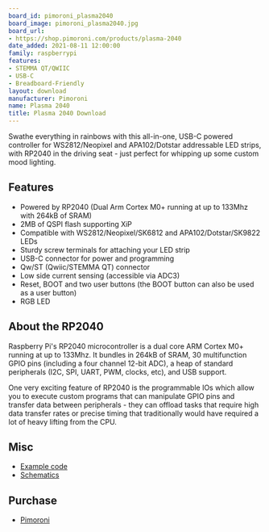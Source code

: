 ```yaml
---
board_id: pimoroni_plasma2040
board_image: pimoroni_plasma2040.jpg
board_url:
- https://shop.pimoroni.com/products/plasma-2040
date_added: 2021-08-11 12:00:00
family: raspberrypi
features:
- STEMMA QT/QWIIC
- USB-C
- Breadboard-Friendly
layout: download
manufacturer: Pimoroni
name: Plasma 2040
title: Plasma 2040 Download
---
```


Swathe everything in rainbows with this all-in-one, USB-C powered controller for WS2812/Neopixel and APA102/Dotstar addressable LED strips, with RP2040 in the driving seat - just perfect for whipping up some custom mood lighting.

## Features

* Powered by RP2040 (Dual Arm Cortex M0+ running at up to 133Mhz with 264kB of SRAM)
* 2MB of QSPI flash supporting XiP
* Compatible with WS2812/Neopixel/SK6812 and APA102/Dotstar/SK9822 LEDs
* Sturdy screw terminals for attaching your LED strip
* USB-C connector for power and programming
* Qw/ST (Qwiic/STEMMA QT) connector
* Low side current sensing (accessible via ADC3)
* Reset, BOOT and two user buttons (the BOOT button can also be used as a user button)
* RGB LED

## About the RP2040

Raspberry Pi's RP2040 microcontroller is a dual core ARM Cortex M0+ running at up to 133Mhz. It bundles in 264kB of SRAM, 30 multifunction GPIO pins (including a four channel 12-bit ADC), a heap of standard peripherals (I2C, SPI, UART, PWM, clocks, etc), and USB support.

One very exciting feature of RP2040 is the programmable IOs which allow you to execute custom programs that can manipulate GPIO pins and transfer data between peripherals - they can offload tasks that require high data transfer rates or precise timing that traditionally would have required a lot of heavy lifting from the CPU.

## Misc

* [Example code](https://github.com/pimoroni/pico-circuitpython-examples/tree/main/plasma2040)
* [Schematics](https://cdn.shopify.com/s/files/1/0174/1800/files/plasma2040_schematic.pdf?v=1629994431)

## Purchase

* [Pimoroni](https://shop.pimoroni.com/products/plasma-2040)
